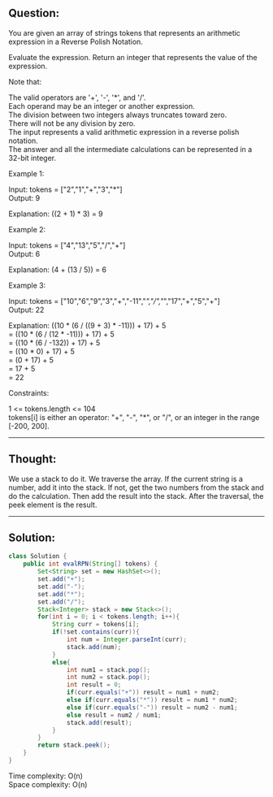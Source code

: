 ## Question:

You are given an array of strings tokens that represents an arithmetic expression in a Reverse Polish Notation.  

Evaluate the expression. Return an integer that represents the value of the expression.  

Note that:  

The valid operators are '+', '-', '*', and '/'.  
Each operand may be an integer or another expression.  
The division between two integers always truncates toward zero.  
There will not be any division by zero.  
The input represents a valid arithmetic expression in a reverse polish notation.  
The answer and all the intermediate calculations can be represented in a 32-bit integer.  
 
Example 1:  

Input: tokens = ["2","1","+","3","*"]  
Output: 9  

Explanation: ((2 + 1) * 3) = 9  

Example 2:  

Input: tokens = ["4","13","5","/","+"]  
Output: 6  

Explanation: (4 + (13 / 5)) = 6  

Example 3:  

Input: tokens = ["10","6","9","3","+","-11","*","/","*","17","+","5","+"]  
Output: 22  

Explanation: ((10 * (6 / ((9 + 3) * -11))) + 17) + 5  
= ((10 * (6 / (12 * -11))) + 17) + 5  
= ((10 * (6 / -132)) + 17) + 5  
= ((10 * 0) + 17) + 5  
= (0 + 17) + 5  
= 17 + 5  
= 22  
 
Constraints:  

1 <= tokens.length <= 104  
tokens[i] is either an operator: "+", "-", "*", or "/", or an integer in the range [-200, 200].  

---
## Thought: 
We use a stack to do it. We traverse the array. If the current string is a number, add it into the stack. If not, get the two numbers from 
the stack and do the calculation. Then add the result into the stack. After the traversal, the peek element is the result.

---
## Solution: 
```Java
class Solution {
    public int evalRPN(String[] tokens) {
        Set<String> set = new HashSet<>();
        set.add("+");
        set.add("-");
        set.add("*");
        set.add("/");
        Stack<Integer> stack = new Stack<>();
        for(int i = 0; i < tokens.length; i++){
            String curr = tokens[i];
            if(!set.contains(curr)){
                int num = Integer.parseInt(curr);
                stack.add(num);
            }
            else{
                int num1 = stack.pop();
                int num2 = stack.pop();
                int result = 0;
                if(curr.equals("+")) result = num1 + num2;
                else if(curr.equals("*")) result = num1 * num2;
                else if(curr.equals("-")) result = num2 - num1;
                else result = num2 / num1;
                stack.add(result);
            }
        }
        return stack.peek();
    }
}
```
Time complexity: O(n)  
Space complexity: O(n)

